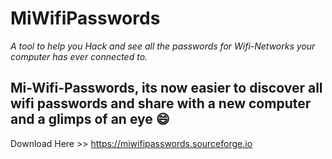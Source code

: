 # MiWifiPasswords
_A tool to help you Hack and see all the passwords for Wifi-Networks your computer has ever connected to._

## Mi-Wifi-Passwords, its now easier to discover all wifi passwords and share with a new computer and a glimps of an eye :smile:

Download Here >> https://miwifipasswords.sourceforge.io
